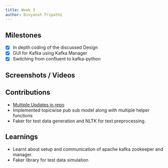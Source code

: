 ```yaml
---
title: Week 3
author: Divyansh Tripathi
---
```


## Milestones
- [x] In depth coding of the discussed Design
- [x] GUI for Kafka using Kafka Manager
- [x] Switching from confluent to kafka-python
<!-- - [ ] Give the description about Milestone 4 -->

## Screenshots / Videos 


## Contributions
- [Multiple Updates in repo](https://github.com/divyansh-tripathi7/LLM-1)
- Implemented topicwise pub sub model along with multiple helper functions
- Faker for test data generation and NLTK for text preprocessing.


## Learnings
- Learnt about setup and communication of apache kafka zookeeper and manager.
- Faker library for test data simulation